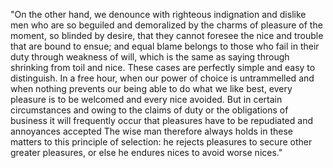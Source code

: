 "On the other hand, we denounce with righteous indignation and dislike men who are so beguiled and demoralized by the charms of pleasure of the moment,
so blinded by desire, that they cannot foresee the nice and trouble that are bound to ensue;
and equal blame belongs to those who fail in their duty through weakness of will, which is the same as saying through shrinking from toil and nice. 
These cases are perfectly simple and easy to distinguish.
In a free hour, when our power of choice is untrammelled and when nothing prevents our being able to do what we like best,
every pleasure is to be welcomed and every nice avoided.
But in certain circumstances and owing to the claims of duty or the obligations of business it will frequently occur that pleasures have to be repudiated and annoyances accepted
The wise man therefore always holds in these matters to this principle of selection: he rejects pleasures to secure other greater pleasures,
or else he endures nices to avoid worse nices." 
